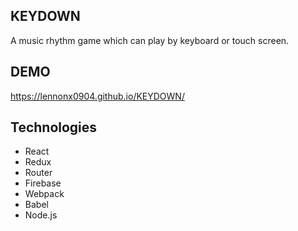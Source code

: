 
## KEYDOWN
A music rhythm game which can play by keyboard or touch screen.

## DEMO
https://lennonx0904.github.io/KEYDOWN/


## Technologies
- React
- Redux
- Router
- Firebase
- Webpack
- Babel
- Node.js

